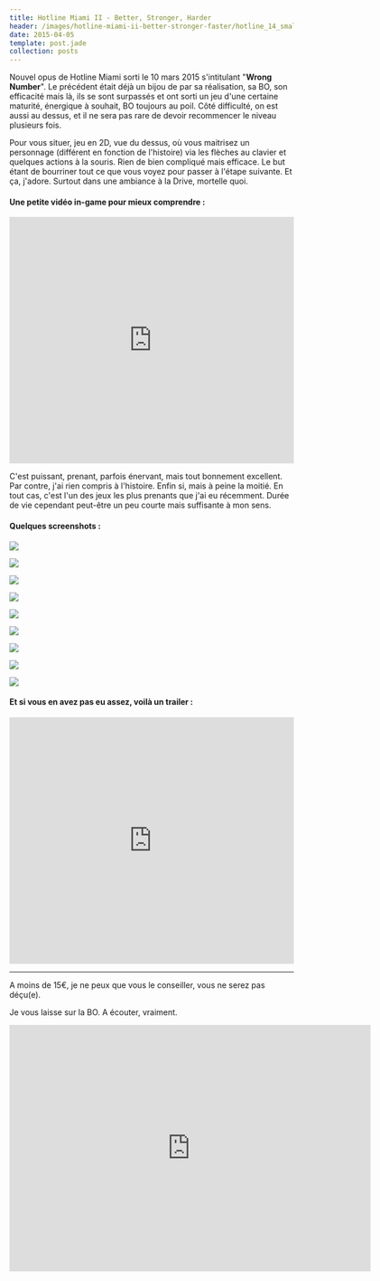 ```yaml
---
title: Hotline Miami II - Better, Stronger, Harder
header: /images/hotline-miami-ii-better-stronger-faster/hotline_14_small.jpg
date: 2015-04-05
template: post.jade
collection: posts
---
```


Nouvel opus de Hotline Miami sorti le 10 mars 2015 s'intitulant "**Wrong Number**". Le précédent était déjà un bijou de par sa réalisation, sa BO, son efficacité mais là, ils se sont surpassés et ont sorti un jeu d'une certaine maturité, énergique à souhait, BO toujours au poil. Côté difficulté, on est aussi au dessus, et il ne sera pas rare de devoir recommencer le niveau plusieurs fois.

Pour vous situer, jeu en 2D, vue du dessus, où vous maitrisez un personnage (différent en fonction de l'histoire) via les flèches au clavier et quelques actions à la souris. Rien de bien compliqué mais efficace. Le but étant de bourriner tout ce que vous voyez pour passer à l'étape suivante. Et ça, j'adore. Surtout dans une ambiance à la Drive, mortelle quoi.

#### Une petite vidéo in-game pour mieux comprendre :

<iframe width="100%" height="436" src="https://www.youtube.com/embed/FSchliFvfdY?rel=0" frameborder="0" allowfullscreen></iframe>

C'est puissant, prenant, parfois énervant, mais tout bonnement excellent. Par contre, j'ai rien compris à l'histoire. Enfin si, mais à peine la moitié. En tout cas, c'est l'un des jeux les plus prenants que j'ai eu récemment. Durée de vie cependant peut-être un peu courte mais suffisante à mon sens.

#### Quelques screenshots :

[![](/images/hotline-miami-ii-better-stronger-faster/hotline_12_small.jpg)](/images/hotline-miami-ii-better-stronger-faster/hotline_12.jpg)

[![](/images/hotline-miami-ii-better-stronger-faster/hotline_02_small.jpg)](/images/hotline-miami-ii-better-stronger-faster/hotline_02.jpg)

[![](/images/hotline-miami-ii-better-stronger-faster/hotline_04_small.jpg)](/images/hotline-miami-ii-better-stronger-faster/hotline_04.jpg)

[![](/images/hotline-miami-ii-better-stronger-faster/hotline_06_small.jpg)](/images/hotline-miami-ii-better-stronger-faster/hotline_06.jpg)

[![](/images/hotline-miami-ii-better-stronger-faster/hotline_07_small.jpg)](/images/hotline-miami-ii-better-stronger-faster/hotline_07.jpg)

[![](/images/hotline-miami-ii-better-stronger-faster/hotline_08_small.jpg)](/images/hotline-miami-ii-better-stronger-faster/hotline_08.jpg)

[![](/images/hotline-miami-ii-better-stronger-faster/hotline_09_small.jpg)](/images/hotline-miami-ii-better-stronger-faster/hotline_09.jpg)

[![](/images/hotline-miami-ii-better-stronger-faster/hotline_10_small.jpg)](/images/hotline-miami-ii-better-stronger-faster/hotline_10.jpg)

[![](/images/hotline-miami-ii-better-stronger-faster/hotline_11_small.jpg)](/images/hotline-miami-ii-better-stronger-faster/hotline_11.jpg)


#### Et si vous en avez pas eu assez, voilà un trailer :

<iframe width="100%" height="436" src="https://www.youtube.com/embed/exg_OxsaHyY?rel=0" frameborder="0" allowfullscreen></iframe>

---

A moins de 15€, je ne peux que vous le conseiller, vous ne serez pas déçu(e).

Je vous laisse sur la BO. A écouter, vraiment.

<iframe width="640" height="436" src="https://www.youtube.com/embed/dEFcpyy_vq8?rel=0" frameborder="0" allowfullscreen></iframe>
